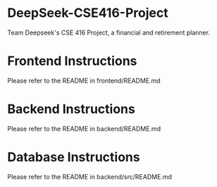# DeepSeek-CSE416-Project
Team Deepseek's CSE 416 Project, a financial and retirement planner.

# Frontend Instructions
Please refer to the README in frontend/README.md

# Backend Instructions
Please refer to the README in backend/README.md


# Database Instructions
Please refer to the README in backend/src/README.md
